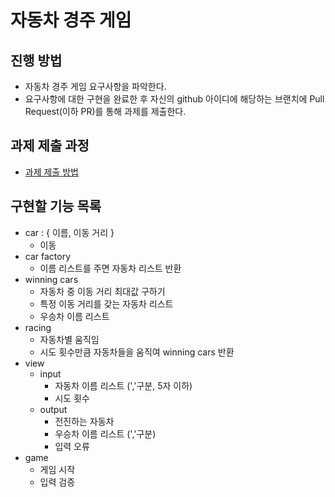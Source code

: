 # 자동차 경주 게임
## 진행 방법
* 자동차 경주 게임 요구사항을 파악한다.
* 요구사항에 대한 구현을 완료한 후 자신의 github 아이디에 해당하는 브랜치에 Pull Request(이하 PR)를 통해 과제를 제출한다.

## 과제 제출 과정
* [과제 제출 방법](https://github.com/next-step/nextstep-docs/tree/master/precourse)

## 구현할 기능 목록
- car : { 이름, 이동 거리 }
  - 이동
- car factory
  - 이름 리스트를 주면 자동차 리스트 반환
- winning cars
  - 자동차 중 이동 거리 최대값 구하기
  - 특정 이동 거리를 갖는 자동차 리스트
  - 우승차 이름 리스트
- racing
  - 자동차별 움직임
  - 시도 횟수만큼 자동차들을 움직여 winning cars 반환
- view
  - input
    - 자동차 이름 리스트 (','구분, 5자 이하)
    - 시도 횟수
  - output
    - 전진하는 자동차
    - 우승차 이름 리스트 (','구분)
    - 입력 오류
- game 
  - 게임 시작
  - 입력 검증
